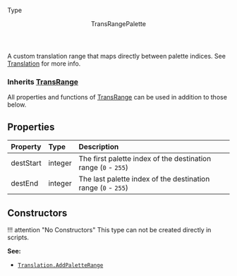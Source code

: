 <subhead>Type</subhead>
<header>TransRangePalette</header>

A custom translation range that maps directly between palette indices. See [Translation](https://zdoom.org/wiki/Translation) for more info.

### Inherits <type>[TransRange](TransRange.md)</type>  
All properties and functions of <type>[TransRange](TransRange.md)</type> can be used in addition to those below.

## Properties

| Property | Type | Description |
|:---------|:-----|:------------|
<prop class="rw">destStart</prop> | <type>integer</type> | The first palette index of the destination range (`0` - `255`)
<prop class="rw">destEnd</prop> | <type>integer</type> | The last palette index of the destination range (`0` - `255`)

## Constructors

!!! attention "No Constructors"
    This type can not be created directly in scripts.

**See:**

* <code>[Translation.AddPaletteRange](Translation.md#addpaletterange)</code>
